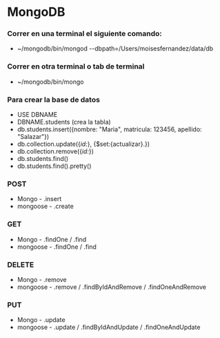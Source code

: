 # MongoDB
### Correr en una terminal el siguiente comando:
* ~/mongodb/bin/mongod --dbpath=/Users/moisesfernandez/data/db
### Correr en otra terminal o tab de terminal
* ~/mongodb/bin/mongo
### Para crear la base de datos
* USE DBNAME
* DBNAME.students (crea la tabla)
* db.students.insert({nombre: "Maria", matricula: 123456, apellido: "Salazar"})
* db.collection.update({_id:_}, {$set:{actualizar}.})
* db.collection.remove({_id:_})
* db.students.find()
* db.students.find().pretty()
### POST
* Mongo - .insert
* mongoose - .create
### GET
* Mongo - .findOne / .find
* mongoose - .findOne / .find
### DELETE
* Mongo - .remove
* mongoose - .remove / .findByIdAndRemove / .findOneAndRemove
### PUT
* Mongo - .update
* mongoose - .update / .findByIdAndUpdate / .findOneAndUpdate